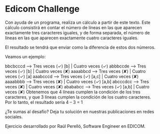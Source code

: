# Edicom Challenge
Con ayuda de un programa, realiza un cálculo a partir de este texto. Este cálculo consistirá en contar el número de líneas en las que aparecen exactamente tres caracteres iguales, y de forma separada, el número de líneas en las que aparecen exactamente cuatro caracteres iguales.

El resultado se tendrá que enviar como la diferencia de estos dos números.

Veamos un ejemplo:

bbcbcccd —-> Tres veces (✓) [b] | Cuatro veces (✓)
abbbccde —-> Tres veces (✓) [b] | Cuatro veces (✘)
aaaabbcd —-> Tres veces (✘) | Cuatro veces (✓) [a]
aaabcccd —-> Tres veces (✓) [a,c] | Cuatro veces (✘)
aaaabbbb —-> Tres veces (✘) | Cuatro veces (✓) [a,b]
abcccdcc —-> Tres veces (✘) | Cuatro veces (✘)
abababcc —-> Tres veces (✓) [a,b] | Cuatro veces (✘)
Obtenemos que 4 líneas cumplen la condición de los tres caracteres, y que 3 líneas cumplen la condición de los cuatro caracteres. Por lo tanto, el resultado sería 4 – 3 = 1

¿Te sumas al desafío? Deja tu solución en nuestras publicaciones en redes sociales.

Ejercicio desarrollado por Raúl Perelló, Software Engineer en EDICOM.
